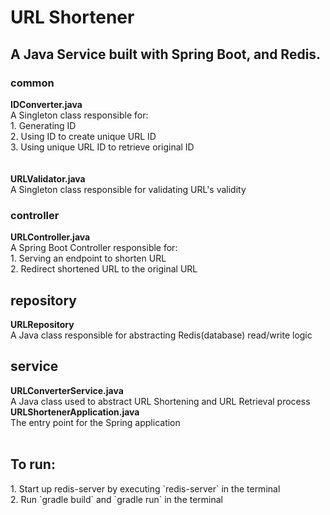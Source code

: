 <h1>URL Shortener</h1>

<h2>A Java Service built with Spring Boot, and Redis.</h1>

<h3>common</h3>
<b>IDConverter.java</b> <br />
A Singleton class responsible for: <br />
1. Generating ID <br />
2. Using ID to create unique URL ID <br />
3. Using unique URL ID to retrieve original ID <br />
<br /> <br />
<b> URLValidator.java</b> <br />
A Singleton class responsible for validating URL's validity

<h3>controller</h3>
<b>URLController.java</b> <br />
A Spring Boot Controller responsible for: <br/>
1. Serving an endpoint to shorten URL <br />
2. Redirect shortened URL to the original URL <br />

<h2>repository</h3>
<b>URLRepository</b> <br />
A Java class responsible for abstracting Redis(database) read/write logic

<h2>service</h3>
<b>URLConverterService.java</b> <br />
A Java class used to abstract URL Shortening and URL Retrieval process
<br />
<b>URLShortenerApplication.java</b> <br />
The entry point for the Spring application
<br /> <br />
<h2>To run:</h2>
1. Start up redis-server by executing `redis-server` in the terminal <br/>
2. Run `gradle build` and `gradle run` in the terminal
